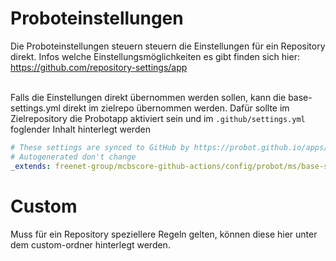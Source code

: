 # Proboteinstellungen

Die Proboteinstellungen steuern steuern die Einstellungen für ein Repository direkt.
Infos welche Einstellungsmöglichkeiten es gibt finden sich hier:
https://github.com/repository-settings/app

<br>
Falls die Einstellungen direkt übernommen werden sollen, kann die base-settings.yml direkt im zielrepo übernommen werden.
Dafür sollte im Zielrepository die Probotapp aktiviert sein und im <code>.github/settings.yml</code> foglender Inhalt hinterlegt werden

```yaml
# These settings are synced to GitHub by https://probot.github.io/apps/settings/
# Autogenerated don't change     
_extends: freenet-group/mcbscore-github-actions/config/probot/ms/base-settings.yml
```

# Custom
Muss für ein Repository speziellere Regeln gelten, können diese hier unter dem custom-ordner hinterlegt werden.

